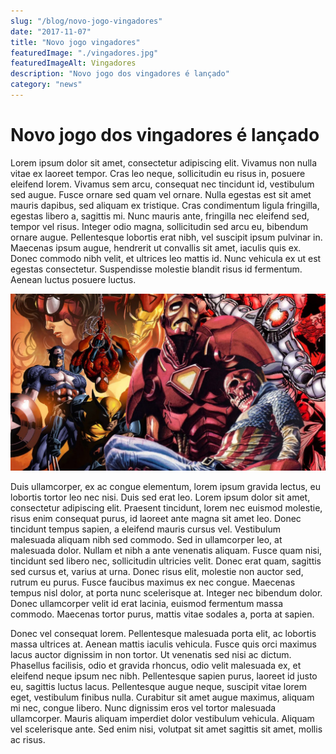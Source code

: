 ```yaml
---
slug: "/blog/novo-jogo-vingadores"
date: "2017-11-07"
title: "Novo jogo vingadores"
featuredImage: "./vingadores.jpg"
featuredImageAlt: Vingadores
description: "Novo jogo dos vingadores é lançado"
category: "news"
---
```


# Novo jogo dos vingadores é lançado

Lorem ipsum dolor sit amet, consectetur adipiscing elit. Vivamus non nulla vitae ex laoreet tempor. Cras leo neque, sollicitudin eu risus in, posuere eleifend lorem. Vivamus sem arcu, consequat nec tincidunt id, vestibulum sed augue. Fusce ornare sed quam vel ornare. Nulla egestas est sit amet mauris dapibus, sed aliquam ex tristique. Cras condimentum ligula fringilla, egestas libero a, sagittis mi. Nunc mauris ante, fringilla nec eleifend sed, tempor vel risus. Integer odio magna, sollicitudin sed arcu eu, bibendum ornare augue. Pellentesque lobortis erat nibh, vel suscipit ipsum pulvinar in. Maecenas ipsum augue, hendrerit ut convallis sit amet, iaculis quis ex. Donec commodo nibh velit, et ultrices leo mattis id. Nunc vehicula ex ut est egestas consectetur. Suspendisse molestie blandit risus id fermentum. Aenean luctus posuere luctus.

![Vingaores](./vingadores.jpg)

Duis ullamcorper, ex ac congue elementum, lorem ipsum gravida lectus, eu lobortis tortor leo nec nisi. Duis sed erat leo. Lorem ipsum dolor sit amet, consectetur adipiscing elit. Praesent tincidunt, lorem nec euismod molestie, risus enim consequat purus, id laoreet ante magna sit amet leo. Donec tincidunt tempus sapien, a eleifend mauris cursus vel. Vestibulum malesuada aliquam nibh sed commodo. Sed in ullamcorper leo, at malesuada dolor. Nullam et nibh a ante venenatis aliquam. Fusce quam nisi, tincidunt sed libero nec, sollicitudin ultricies velit. Donec erat quam, sagittis sed cursus et, varius at urna. Donec risus elit, molestie non auctor sed, rutrum eu purus. Fusce faucibus maximus ex nec congue. Maecenas tempus nisl dolor, at porta nunc scelerisque at. Integer nec bibendum dolor. Donec ullamcorper velit id erat lacinia, euismod fermentum massa commodo. Maecenas tortor purus, mattis vitae sodales a, porta at sapien.

Donec vel consequat lorem. Pellentesque malesuada porta elit, ac lobortis massa ultrices at. Aenean mattis iaculis vehicula. Fusce quis orci maximus lacus auctor dignissim in non tortor. Ut venenatis sed nisi ac dictum. Phasellus facilisis, odio et gravida rhoncus, odio velit malesuada ex, et eleifend neque ipsum nec nibh. Pellentesque sapien purus, laoreet id justo eu, sagittis luctus lacus. Pellentesque augue neque, suscipit vitae lorem eget, vestibulum finibus nulla. Curabitur sit amet augue maximus, aliquam mi nec, congue libero. Nunc dignissim eros vel tortor malesuada ullamcorper. Mauris aliquam imperdiet dolor vestibulum vehicula. Aliquam vel scelerisque ante. Sed enim nisi, volutpat sit amet sagittis sit amet, mollis ac risus.
